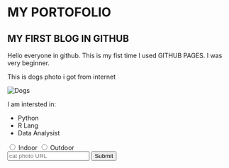 <h1>MY PORTOFOLIO</h1>
<main>
<h2>MY FIRST BLOG IN GITHUB</h2>
<p>Hello everyone in github. This is my fist time I used GITHUB PAGES. I was very beginner.</p>

<p>This is dogs photo i got from internet</p>
<img src href="https://upload.wikimedia.org/wikipedia/commons/4/43/Cute_dog.jpg" alt="Dogs">
<p>I am intersted in:</p>
<ul>
<li>Python</li>
<li>R Lang</li>
<li>Data Analysist</li>
</ul>

<form action="https://www.freecatphotoapp.com/submit-cat-photo">
    <label for="indoor"><input id="indoor" type="radio" name="indoor-outdoor"> Indoor</label>
    <label for="outdoor"><input id="outdoor" type="radio" name="indoor-outdoor"> Outdoor</label><br>
    <input type="text" placeholder="cat photo URL" required>
    <button type="submit">Submit</button>
</form>






</main>